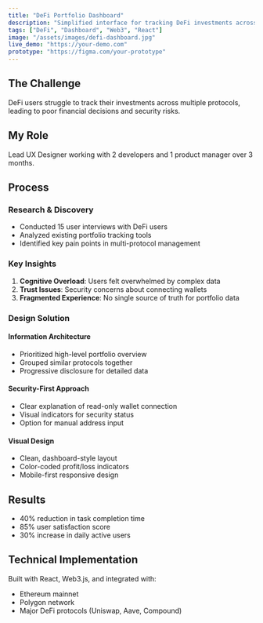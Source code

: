 ```yaml
---
title: "DeFi Portfolio Dashboard"
description: "Simplified interface for tracking DeFi investments across multiple protocols"
tags: ["DeFi", "Dashboard", "Web3", "React"]
image: "/assets/images/defi-dashboard.jpg"
live_demo: "https://your-demo.com"
prototype: "https://figma.com/your-prototype"
---
```


## The Challenge

DeFi users struggle to track their investments across multiple protocols, leading to poor financial decisions and security risks.

## My Role

Lead UX Designer working with 2 developers and 1 product manager over 3 months.

## Process

### Research & Discovery

- Conducted 15 user interviews with DeFi users
- Analyzed existing portfolio tracking tools
- Identified key pain points in multi-protocol management

### Key Insights

1. **Cognitive Overload**: Users felt overwhelmed by complex data
2. **Trust Issues**: Security concerns about connecting wallets
3. **Fragmented Experience**: No single source of truth for portfolio data

### Design Solution

#### Information Architecture
- Prioritized high-level portfolio overview
- Grouped similar protocols together
- Progressive disclosure for detailed data

#### Security-First Approach
- Clear explanation of read-only wallet connection
- Visual indicators for security status
- Option for manual address input

#### Visual Design
- Clean, dashboard-style layout
- Color-coded profit/loss indicators
- Mobile-first responsive design

## Results

- 40% reduction in task completion time
- 85% user satisfaction score
- 30% increase in daily active users

## Technical Implementation

Built with React, Web3.js, and integrated with:
- Ethereum mainnet
- Polygon network
- Major DeFi protocols (Uniswap, Aave, Compound)